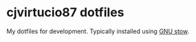 # cjvirtucio87 dotfiles

My dotfiles for development. Typically installed using [GNU stow](https://www.gnu.org/software/stow/).
